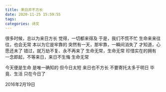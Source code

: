 ```yaml
---
title: 来日并不方长
date: 2020-11-25 15:59:55
tags: 
categories: 诗文
---
```

很多时候，总以为来日方长
觉得，一切都来得及
于是，我们不慌不忙
生命来来往往，也会无常
本以为它是牢靠的
突然有一天，那牢靠，一瞬间消失了
才知道，心愿还未了
错过，就万劫不复、永不再来了
生命无常，生命无常
珍惜实在的拥有
一念即起，不等来日，来日不生悔
生命无常

今天便是生命
是唯一确知的
但今日太短
来日也不方长
不要寄托太多于明日
毕竟、生活
只在今日了

2016年2月19日
